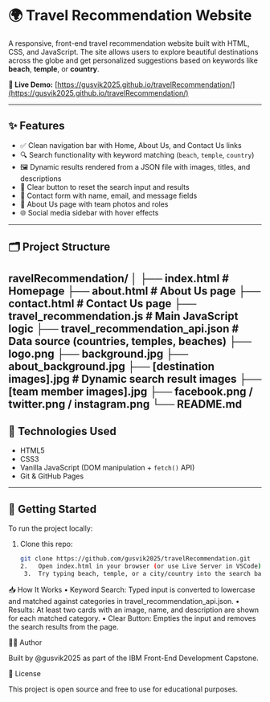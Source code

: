 # 🌍 Travel Recommendation Website

A responsive, front-end travel recommendation website built with HTML, CSS, and JavaScript. The site allows users to explore beautiful destinations across the globe and get personalized suggestions based on keywords like **beach**, **temple**, or **country**.

**🔗 Live Demo:** [https://gusvik2025.github.io/travelRecommendation/](https://gusvik2025.github.io/travelRecommendation/)

---

## ✨ Features

- ✅ Clean navigation bar with Home, About Us, and Contact Us links
- 🔍 Search functionality with keyword matching (`beach`, `temple`, `country`)
- 🖼️ Dynamic results rendered from a JSON file with images, titles, and descriptions
- 🧹 Clear button to reset the search input and results
- 💬 Contact form with name, email, and message fields
- 👥 About Us page with team photos and roles
- 🌐 Social media sidebar with hover effects

---

## 🗂️ Project Structure
ravelRecommendation/
│
├── index.html                # Homepage
├── about.html                # About Us page
├── contact.html              # Contact Us page
├── travel_recommendation.js  # Main JavaScript logic
├── travel_recommendation_api.json # Data source (countries, temples, beaches)
├── logo.png
├── background.jpg
├── about_background.jpg
├── [destination images].jpg  # Dynamic search result images
├── [team member images].jpg
├── facebook.png / twitter.png / instagram.png
└── README.md
---

## 🔧 Technologies Used

- HTML5
- CSS3
- Vanilla JavaScript (DOM manipulation + `fetch()` API)
- Git & GitHub Pages

---

## 🚀 Getting Started

To run the project locally:

1. Clone this repo:
   ```bash
   git clone https://github.com/gusvik2025/travelRecommendation.git
   2.	Open index.html in your browser (or use Live Server in VSCode).
	3.	Try typing beach, temple, or a city/country into the search bar and click Search.

📥 How It Works
	•	Keyword Search: Typed input is converted to lowercase and matched against categories in travel_recommendation_api.json.
	•	Results: At least two cards with an image, name, and description are shown for each matched category.
	•	Clear Button: Empties the input and removes the search results from the page.

🧑‍💻 Author

Built by @gusvik2025 as part of the IBM Front-End Development Capstone.

📄 License

This project is open source and free to use for educational purposes.
